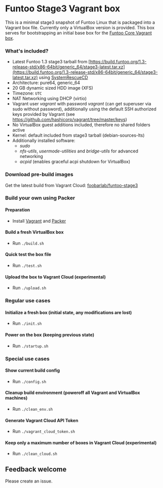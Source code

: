 # Funtoo Stage3 Vagrant box

This is a minimal stage3 snapshot of Funtoo Linux that is packaged into a Vagrant box file. Currently only a VirtualBox version is provided.
This box serves for bootstrapping an initial base box for the [Funtoo Core Vagrant box](https://github.com/foobarlab/funtoo-core-packer).

### What's included?

 - Latest Funtoo 1.3 stage3 tarball from [https://build.funtoo.org/1.3-release-std/x86-64bit/generic_64/stage3-latest.tar.xz](https://build.funtoo.org/1.3-release-std/x86-64bit/generic_64/stage3-latest.tar.xz) using [SystemRescueCD](http://www.system-rescue-cd.org)
 - Architecture: pure64, generic_64
 - 20 GB dynamic sized HDD image (XFS)
 - Timezone: ```UTC```
 - NAT Networking using DHCP (virtio)
 - Vagrant user *vagrant* with password *vagrant* (can get superuser via sudo without password), additionally using the default SSH authorized keys provided by Vagrant (see https://github.com/hashicorp/vagrant/tree/master/keys) 
 - No VirtualBox guest additions included, therefore no shared folders active
 - Kernel: default included from stage3 tarball (debian-sources-lts)
 - Additionally installed software:
   - *sudo*
   - *nfs-utils*, *usermode-utilities* and *bridge-utils* for advanced networking
   - *acpid* (enables graceful acpi shutdown for VirtualBox)

### Download pre-build images

Get the latest build from Vagrant Cloud: [foobarlab/funtoo-stage3](https://app.vagrantup.com/foobarlab/boxes/funtoo-stage3)

### Build your own using Packer

#### Preparation

 - Install [Vagrant](https://www.vagrantup.com/) and [Packer](https://www.packer.io/)

#### Build a fresh VirtualBox box

 - Run ```./build.sh```
 
#### Quick test the box file

 - Run ```./test.sh```

#### Upload the box to Vagrant Cloud (experimental)

 - Run ```./upload.sh```

### Regular use cases

#### Initialize a fresh box (initial state, any modifications are lost)

 - Run ```./init.sh```

#### Power on the box (keeping previous state)

 - Run ```./startup.sh```

### Special use cases

#### Show current build config

 - Run ```./config.sh```

#### Cleanup build environment (poweroff all Vagrant and VirtualBox machines)

 - Run ```./clean_env.sh```

#### Generate Vagrant Cloud API Token

 - Run ```./vagrant_cloud_token.sh```

#### Keep only a maximum number of boxes in Vagrant Cloud (experimental)

 - Run ```./clean_cloud.sh```

## Feedback welcome

Please create an issue.
